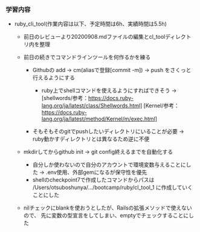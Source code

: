 ### 学習内容
- ruby_cli_tool(作業内容は以下、予定時間は6h、実績時間は5.5h)
  - 前日のレビューより20200908.mdファイルの編集とcl_toolディレクトリ内を整理

  - 前日の続きでコマンドラインツールを何作るかを練る
    - Githubの add -> cm(aliasで登録[commit -m]) -> push をさくっと行えるようにする
      - ruby上でshellコマンドを使えるようにすればできそう
      ->[shellwords/参考：https://docs.ruby-lang.org/ja/latest/class/Shellwords.html]
        [Kernel/参考：https://docs.ruby-lang.org/ja/latest/method/Kernel/m/exec.html]
    
    - そもそもそのgitでpushしたいディレクトリにいることが必要 -> ruby動かすディレクトリとは異なるため逆に不便

  - mkdirしてからgithub init -> git config終えるまでを自動化する
    - 自分しか使わないので自分のアカウントで環境変数与えることにした -> .env使用、外部gemになるが保守性を優先 
    - shellのcheckpoint7で作成したコマンドからパスは
      /Users/otsuboshunya/.../bootcamp/ruby/cl_tool_1
      に作成していくことにした
  
  - nilチェックにblankを使おうとしたが、Railsの拡張メソッドで使えないので、
    先に変数の型宣言をしてしまい、emptyでチェックすることにした